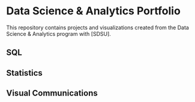 # Data Science & Analytics Portfolio
This repository contains projects and visualizations created from the Data Science & Analytics program with [SDSU].

## SQL

## Statistics

## Visual Communications
